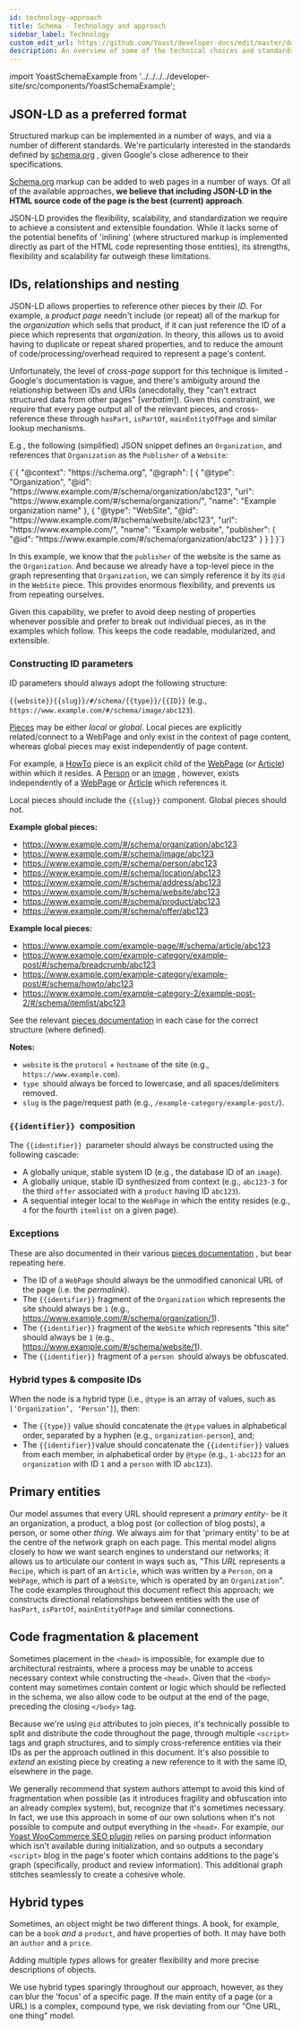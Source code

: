 ```yaml
---
id: technology-approach
title: Schema - Technology and approach
sidebar_label: Technology
custom_edit_url: https://github.com/Yoast/developer-docs/edit/master/docs/features/schema/technology-approach.md
description: An overview of some of the technical choices and standards used in our schema.org outputs.
---
```

import YoastSchemaExample from '../../../../developer-site/src/components/YoastSchemaExample';

## JSON-LD as a preferred format
Structured markup can be implemented in a number of ways, and via a number of different standards. We're particularly interested in the standards defined by [schema.org](https://schema.org/) , given Google's close adherence to their specifications.

[Schema.org](http://schema.org/) markup can be added to web pages in a number of ways. Of all of the available approaches, **we believe that including JSON-LD in the HTML source code of the page is the best (current) approach**.

JSON-LD provides the flexibility, scalability, and standardization we require to achieve a consistent and extensible foundation. While it lacks some of the potential benefits of 'inlining' (where structured markup is implemented directly as part of the HTML code representing those entities), its strengths, flexibility and scalability far outweigh these limitations.

## IDs, relationships and nesting
JSON-LD allows properties to reference other pieces by their *ID*. For example, a *product page* needn't include (or repeat) all of the markup for the *organization* which sells that product, if it can just reference the ID of a piece which represents that *organization*.
In theory, this allows us to avoid having to duplicate or repeat shared properties, and to reduce the amount of code/processing/overhead required to represent a page's content.

Unfortunately, the level of  *cross-page* support for this technique is limited - Google's documentation is vague, and there's ambiguity around the relationship between IDs and URIs (anecdotally, they "can't extract structured data from other pages" [*verbatim*]). Given this constraint, we require that every page output all of the relevant pieces, and cross-reference these through `hasPart`, `isPartOf`, `mainEntityOfPage` and similar lookup mechanisms.

E.g., the following (simplified) JSON snippet defines an `Organization`, and references that `Organization` as the `Publisher` of a `Website`:

<YoastSchemaExample>
{`{
      "@context": "https://schema.org",
      "@graph": [
          {
              "@type": "Organization",
              "@id": "https://www.example.com/#/schema/organization/abc123",
              "url": "https://www.example.com/#/schema/organization/",
              "name": "Example organization name"
          },
          {
              "@type": "WebSite",
              "@id": "https://www.example.com/#/schema/website/abc123",
              "url": "https://www.example.com/",
              "name": "Example website",
              "publisher": {
                  "@id": "https://www.example.com/#/schema/organization/abc123"
              }
          }
      ]
  }`}
</YoastSchemaExample>

In this example, we know that the `publisher` of the website is the same as the `Organization`. And because we already have a top-level piece in the graph representing that `Organization`, we can simply reference it by its `@id` in the `WebSite` piece. This provides enormous flexibility, and prevents us from repeating ourselves.

Given this capability, we prefer to avoid deep nesting of properties whenever possible and prefer to break out individual pieces, as in the examples which follow. This keeps the code readable, modularized, and extensible.

### Constructing ID parameters
ID parameters should always adopt the following structure:

`{{website}}{{slug}}/#/schema/{{type}}/{{ID}}` (e.g., `https://www.example.com/#/schema/image/abc123`).

[Pieces](https://developer.yoast.com/features/schema/pieces/) may be either *local* or *global*. Local pieces are explicitly related/connect to a WebPage and only exist in the context of page content, whereas global pieces may exist independently of page content.

For example, a [HowTo](https://developer.yoast.com/features/schema/pieces/howto/) piece is an explicit child of the [WebPage](https://developer.yoast.com/features/schema/pieces/webpage/) (or [Article](https://developer.yoast.com/features/schema/pieces/article/)) within which it resides. A [Person](https://developer.yoast.com/features/schema/pieces/person/) or an [image](https://developer.yoast.com/features/schema/pieces/image/) , however, exists independently of a [WebPage](https://developer.yoast.com/features/schema/pieces/webpage/) or [Article](https://developer.yoast.com/features/schema/pieces/article/) which references it.

Local pieces should include the `{{slug}}` component. Global pieces should not.

**Example global pieces:**
* https://www.example.com/#/schema/organization/abc123
* https://www.example.com/#/schema/image/abc123
* https://www.example.com/#/schema/person/abc123
* https://www.example.com/#/schema/location/abc123
* https://www.example.com/#/schema/address/abc123
* https://www.example.com/#/schema/website/abc123
* https://www.example.com/#/schema/product/abc123
* https://www.example.com/#/schema/offer/abc123

**Example local pieces:**
* https://www.example.com/example-page/#/schema/article/abc123
* https://www.example.com/example-category/example-post/#/schema/breadcrumb/abc123
* https://www.example.com/example-category/example-post/#/schema/howto/abc123
* https://www.example.com/example-category-2/example-post-2/#/schema/itemlist/abc123

See the relevant [pieces documentation](pieces.md) in each case for the correct structure (where defined).

**Notes:**
* `website` is the `protocol` + `hostname` of the site (e.g., `https://www.example.com`).
* `type `should always be forced to lowercase, and all spaces/delimiters removed.
* `slug` is the page/request path (e.g., `/example-category/example-post/`).

### `{{identifier}} `composition
The `{{identifier}} `parameter should always be constructed using the following cascade:
* A globally unique, stable system ID (e.g., the database ID of an `image`).
* A globally unique, stable ID synthesized from context (e.g., `abc123-3` for the third `offer` associated with a `product` having ID `abc123`).
* A sequential integer local to the `WebPage` in which the entity resides (e.g., `4` for the fourth `itemlist` on a given page).

### Exceptions
These are also documented in their various [pieces documentation](https://developer.yoast.com/features/schema/pieces/) , but bear repeating here.
* The ID of a `WebPage` should always be the unmodified canonical URL of the page (i.e. the *permalink*).
* The `{{identifier}}` fragment of the `Organization` which represents the site should always be `1` (e.g., https://www.example.com/#/schema/organization/1).
* The `{{identifier}}` fragment of the `WebSite` which represents "this site" should always be `1` (e.g., https://www.example.com/#/schema/website/1).
* The `{{identifier}}` fragment of a `person `should always be obfuscated.

### Hybrid types & composite IDs
When the node is a hybrid type (i.e., `@type` is an array of values, such as `[‘Organization’, ‘Person’]`), then:
* The `{{type}}` value should concatenate the `@type` values in alphabetical order, separated by a hyphen (e.g., `organization-person`), and;
* The `{{identifier}}`value should concatenate the `{{identifier}}` values from each member, in alphabetical order by `@type` (e.g., `1-abc123` for an `organization` with ID `1` and a `person` with ID `abc123`).

## Primary entities
Our model assumes that every URL should represent a *primary entity*- be it an organization, a product, a blog post (or collection of blog posts), a person, or some other *thing*.
We always aim for that 'primary entity' to be at the centre of the network graph on each page. This mental model aligns closely to how we want search engines to understand our networks; it allows us to articulate our content in ways such as, "This *URL* represents a `Recipe`, which is part of an `Article`, which was written by a `Person`, on a `WebPage`, which is part of a `WebSite`, which is operated by an `Organization`".
The code examples throughout this document reflect this approach; we constructs directional relationships between entities with the use of `hasPart`, `isPartOf`, `mainEntityOfPage` and similar connections.

## Code fragmentation & placement
Sometimes placement in the `<head>` is impossible, for example due to architectural restraints, where a process may be unable to access necessary context while constructing the `<head>`. Given that the `<body>` content may sometimes contain content or logic which should be reflected in the schema, we also allow code to be output at the end of the page, preceding the closing `</body>` tag.

Because we're using `@id` attributes to join pieces, it's technically possible to split and distribute the code throughout the page, through multiple `<script>` tags and graph structures, and to simply cross-reference entities via their IDs as per the approach outlined in this document. It's also possible to *extend* an existing piece by creating a new reference to it with the same ID, elsewhere in the page.

We generally recommend that system authors attempt to avoid this kind of fragmentation when possible (as it introduces fragility and obfuscation into an already complex system), but, recognize that it's sometimes necessary.
In fact, we use this approach in some of our own solutions when it's not possible to compute and output everything in the `<head>`. For example, our [Yoast WooCommerce SEO plugin](https://yoast.com/wordpress/plugins/yoast-woocommerce-seo/) relies on parsing product information which isn't available during initialization, and so outputs a secondary `<script>` blog in the page's footer which contains additions to the page's graph (specifically, product and review information). This additional graph stitches seamlessly to create a cohesive whole.

## Hybrid types
Sometimes, an object might be two different things. A book, for example, can be a `book` *and* a `product`, and have properties of both. It may have both an `author` and a `price`.

Adding multiple *types* allows for greater flexibility and more precise descriptions of objects.

We use hybrid types sparingly throughout our approach, however, as they can blur the 'focus' of a specific page. If the main entity of a page (or a URL) is a complex, compound type, we risk deviating from our "One URL, one thing" model.
